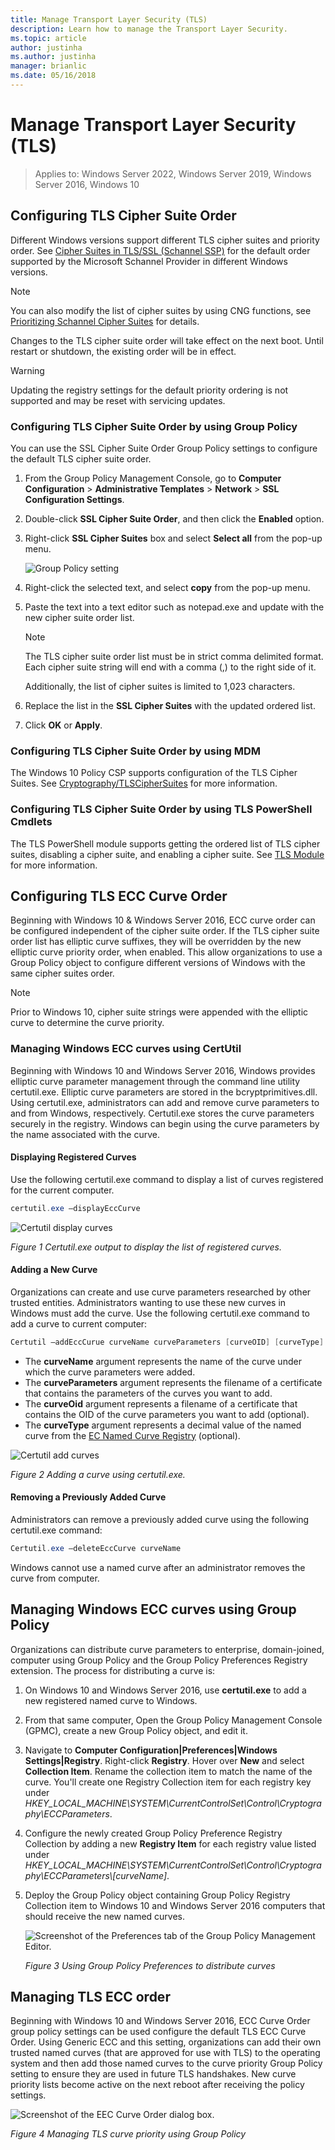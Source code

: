 ```yaml
---
title: Manage Transport Layer Security (TLS)
description: Learn how to manage the Transport Layer Security.
ms.topic: article
author: justinha
ms.author: justinha
manager: brianlic
ms.date: 05/16/2018
---
```


# Manage Transport Layer Security (TLS)

>Applies to: Windows Server 2022, Windows Server 2019, Windows Server 2016, Windows 10

## Configuring TLS Cipher Suite Order

Different Windows versions support different TLS cipher suites and priority order. See [Cipher Suites in TLS/SSL (Schannel SSP)](/windows/win32/secauthn/cipher-suites-in-schannel) for the default order supported by the Microsoft Schannel Provider in different Windows versions.

> [!NOTE]
> You can also modify the list of cipher suites by using CNG functions, see [Prioritizing Schannel Cipher Suites](/windows/win32/secauthn/prioritizing-schannel-cipher-suites) for details.

Changes to the TLS cipher suite order will take effect on the next boot. Until restart or shutdown, the existing order will be in effect.

> [!WARNING]
> Updating the registry settings for the default priority ordering is not supported and may be reset with servicing updates.

### Configuring TLS Cipher Suite Order by using Group Policy

You can use the SSL Cipher Suite Order Group Policy settings to configure the default TLS cipher suite order.

1. From the Group Policy Management Console, go to **Computer Configuration** > **Administrative Templates** > **Network** > **SSL Configuration Settings**.
2. Double-click **SSL Cipher Suite Order**, and then click the **Enabled** option.
3. Right-click **SSL Cipher Suites** box and select **Select all** from the pop-up menu.

   ![Group Policy setting](../media/Transport-Layer-Security-protocol/ssl-cipher-suite-order-gp-setting.png)

4. Right-click the selected text, and select **copy** from the pop-up menu.
5. Paste the text into a text editor such as notepad.exe and update with the new cipher suite order list.

   > [!NOTE]
   > The TLS cipher suite order list must be in strict comma delimited format. Each cipher suite string will end with a comma (,) to the right side of it.
   >
   > Additionally, the list of cipher suites is limited to 1,023 characters.

6. Replace the list in the **SSL Cipher Suites** with the updated ordered list.
7. Click **OK** or **Apply**.

### Configuring TLS Cipher Suite Order by using MDM

The Windows 10 Policy CSP supports configuration of the TLS Cipher Suites. See [Cryptography/TLSCipherSuites](/windows/client-management/mdm/policy-csp-cryptography#cryptography-tlsciphersuites) for more information.

### Configuring TLS Cipher Suite Order by using TLS PowerShell Cmdlets

The TLS PowerShell module supports getting the ordered list of TLS cipher suites, disabling a cipher suite, and enabling a cipher suite. See [TLS Module](/powershell/module/tls/) for more information.

## Configuring TLS ECC Curve Order

Beginning with Windows 10 & Windows Server 2016, ECC curve order can be configured independent of the cipher suite order. If the TLS cipher suite order list has elliptic curve suffixes, they will be overridden by the new elliptic curve priority order, when enabled. This allow organizations to use a Group Policy object to configure different versions of Windows with the same cipher suites order.

> [!NOTE]
> Prior to Windows 10, cipher suite strings were appended with the elliptic curve to determine the curve priority.

### Managing Windows ECC curves using CertUtil

Beginning with Windows 10 and Windows Server 2016, Windows provides elliptic curve parameter management through the command line utility certutil.exe.
Elliptic curve parameters are stored in the bcryptprimitives.dll. Using certutil.exe, administrators can add and remove curve parameters to and from Windows, respectively. Certutil.exe stores the curve parameters securely in the registry.
Windows can begin using the curve parameters by the name associated with the curve.

#### Displaying Registered Curves

Use the following certutil.exe command to display a list of curves registered for the current computer.

```powershell
certutil.exe –displayEccCurve
```

![Certutil display curves](../media/Transport-Layer-Security-protocol/certutil-display-curves.png)

*Figure 1 Certutil.exe output to display the list of registered curves.*

#### Adding a New Curve

Organizations can create and use curve parameters researched by other trusted entities.
Administrators wanting to use these new curves in Windows must add the curve.
Use the following certutil.exe command to add a curve to current computer:

```powershell
Certutil —addEccCurue curveName curveParameters [curveOID] [curveType]
```

- The **curveName** argument represents the name of the curve under which the curve parameters were added.
- The **curveParameters** argument represents the filename of a certificate that contains the parameters of the curves you want to add.
- The **curveOid** argument represents a filename of a certificate that contains the OID of the curve parameters you want to add (optional).
- The **curveType** argument represents a decimal value of the named curve from the [EC Named Curve Registry](https://www.iana.org/assignments/tls-parameters/tls-parameters.xhtml#tls-parameters-8) (optional).

![Certutil add curves](../media/Transport-Layer-Security-protocol/certutil-add-curves.png)

*Figure 2 Adding a curve using certutil.exe.*

#### Removing a Previously Added Curve

Administrators can remove a previously added curve using the following certutil.exe command:

```powershell
Certutil.exe –deleteEccCurve curveName
```

Windows cannot use a named curve after an administrator removes the curve from computer.

## Managing Windows ECC curves using Group Policy

Organizations can distribute curve parameters to enterprise, domain-joined, computer using Group Policy and the Group Policy Preferences Registry extension.
The process for distributing a curve is:

1. On Windows 10 and Windows Server 2016, use **certutil.exe** to add a new registered named curve to Windows.
2. From that same computer, Open the Group Policy Management Console (GPMC), create a new Group Policy object, and edit it.
3. Navigate to **Computer Configuration|Preferences|Windows Settings|Registry**.  Right-click **Registry**. Hover over **New** and select **Collection Item**. Rename the collection item to match the name of the curve. You'll create one Registry Collection item for each registry key under *HKEY_LOCAL_MACHINE\SYSTEM\CurrentControlSet\Control\Cryptography\ECCParameters*.
4. Configure the newly created Group Policy Preference Registry Collection by adding a new **Registry Item** for each registry value listed under *HKEY_LOCAL_MACHINE\SYSTEM\CurrentControlSet\Control\Cryptography\ECCParameters\\[curveName]*.
5. Deploy the Group Policy object containing Group Policy Registry Collection item to Windows 10 and Windows Server 2016 computers that should receive the new named curves.

    ![Screenshot of the Preferences tab of the Group Policy Management Editor.](../media/Transport-Layer-Security-protocol/gpp-distribute-curves.png)

    *Figure 3 Using Group Policy Preferences to distribute curves*

## Managing TLS ECC order

Beginning with Windows 10 and Windows Server 2016, ECC Curve Order group policy settings can be used configure the default TLS ECC Curve Order.
Using Generic ECC and this setting, organizations can add their own trusted named curves (that are approved for use with TLS) to the operating system and then add those named curves to the curve priority Group Policy setting to ensure they are used in future TLS handshakes.
New curve priority lists become active on the next reboot after receiving the policy settings.

![Screenshot of the EEC Curve Order dialog box.](../media/Transport-Layer-Security-protocol/gp-managing-tls-curve-priority-order.png)

*Figure 4 Managing TLS curve priority using Group Policy*
